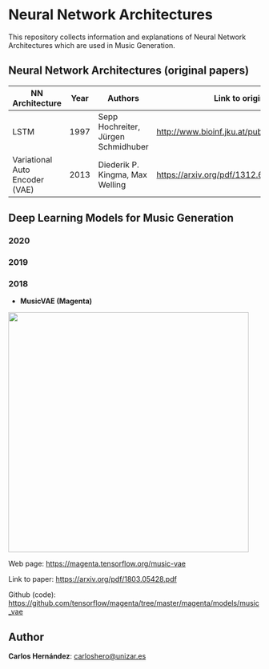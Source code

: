 # Neural Network Architectures

This repository collects information and explanations of Neural Network Architectures which are used in Music Generation.


## Neural Network Architectures (original papers)

| NN Architecture | Year | Authors | Link to original paper |
| ------------- | ------------- | ------------- | ------------- |
| LSTM  | 1997 | Sepp Hochreiter, Jürgen Schmidhuber | http://www.bioinf.jku.at/publications/older/2604.pdf |
| Variational Auto Encoder (VAE)  | 2013 | Diederik P. Kingma, Max Welling | https://arxiv.org/pdf/1312.6114.pdf |


## Deep Learning Models for Music Generation

### 2020

### 2019

### 2018

* **MusicVAE (Magenta)**
<img src="https://magenta.tensorflow.org/assets/music_vae/architecture.png"  width="480">

Web page: https://magenta.tensorflow.org/music-vae

Link to paper: https://arxiv.org/pdf/1803.05428.pdf

Github (code): https://github.com/tensorflow/magenta/tree/master/magenta/models/music_vae

## Author

**Carlos Hernández**: carloshero@unizar.es
